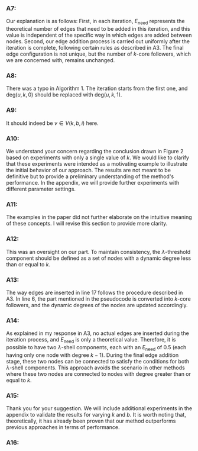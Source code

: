### A7:
Our explanation is as follows: First, in each iteration, $E_{\text{need}}$ represents the theoretical number of edges that need to be added in this iteration, and this value is independent of the specific way in which edges are added between nodes. Second, our edge addition process is carried out uniformly after the iteration is complete, following certain rules as described in A3. The final edge configuration is not unique, but the number of $k$-core followers, which we are concerned with, remains unchanged.

### A8:
There was a typo in Algorithm 1. The iteration starts from the first one, and $\text{deg}(u, k, 0)$ should be replaced with $\text{deg}(u, k, 1)$.

### A9:
It should indeed be $v \in V(k, b, i)$ here.

### A10:
We understand your concern regarding the conclusion drawn in Figure 2 based on experiments with only a single value of $k$. We would like to clarify that these experiments were intended as a motivating example to illustrate the initial behavior of our approach. The results are not meant to be definitive but to provide a preliminary understanding of the method's performance. In the appendix, we will provide further experiments with different parameter settings.

### A11:
The examples in the paper did not further elaborate on the intuitive meaning of these concepts. I will revise this section to provide more clarity.

### A12:
This was an oversight on our part. To maintain consistency, the $\lambda$-threshold component should be defined as a set of nodes with a dynamic degree less than or equal to $k$.

### A13:
The way edges are inserted in line 17 follows the procedure described in A3. In line 6, the part mentioned in the pseudocode is converted into $k$-core followers, and the dynamic degrees of the nodes are updated accordingly.

### A14:
As explained in my response in A3, no actual edges are inserted during the iteration process, and $E_{\text{need}}$ is only a theoretical value. Therefore, it is possible to have two $\lambda$-shell components, each with an $E_{\text{need}}$ of 0.5 (each having only one node with degree $k-1$). During the final edge addition stage, these two nodes can be connected to satisfy the conditions for both $\lambda$-shell components. This approach avoids the scenario in other methods where these two nodes are connected to nodes with degree greater than or equal to $k$.

### A15:
Thank you for your suggestion. We will include additional experiments in the appendix to validate the results for varying $k$ and $b$. It is worth noting that, theoretically, it has already been proven that our method outperforms previous approaches in terms of performance.

### A16:
